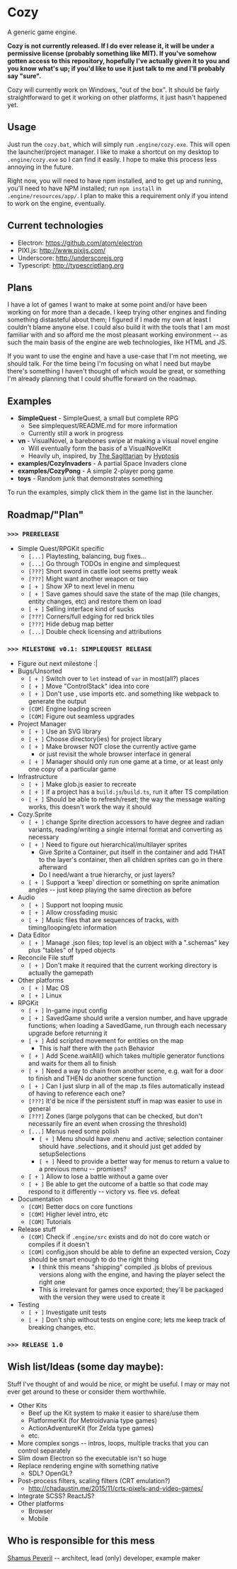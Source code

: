 # Cozy

A generic game engine.

**Cozy is not currently released. If I do ever release it, it will be under a permissive license (probably something like MIT). If you've somehow gotten access to this repository, hopefully I've actually given it to you and you know what's up; if you'd like to use it just talk to me and I'll probably say "sure".**

Cozy will currently work on Windows, "out of the box". It should be fairly straightforward to get it working on other platforms, it just hasn't happened yet.


## Usage

Just run the `cozy.bat`, which will simply run `.engine/cozy.exe`. This will open the launcher/project manager. I like to make a shortcut on my desktop to `.engine/cozy.exe` so I can find it easily. I hope to make this process less annoying in the future.

Right now, you will need to have npm installed, and to get up and running, you'll need to have NPM installed; run `npm install` in `.engine/resources/app/`. I plan to make this a requirement only if you intend to work on the engine, eventually.


## Current technologies

- Electron: <https://github.com/atom/electron>
- PIXI.js: <http://www.pixijs.com/>
- Underscore: <http://underscorejs.org>
- Typescript: <http://typescriptlang.org>


## Plans

I have a lot of games I want to make at some point and/or have been working on for more than a decade. I keep trying other engines and finding something distasteful about them; I figured if I made my own at least I couldn't blame anyone else. I could also build it with the tools that I am most familiar with and so afford me the most pleasant working environment -- as such the main basis of the engine are web technologies, like HTML and JS.

If you want to use the engine and have a use-case that I'm not meeting, we should talk. For the time being I'm focusing on what I need but maybe there's something I haven't thought of which would be great, or something I'm already planning that I could shuffle forward on the roadmap.


## Examples

- **SimpleQuest** - SimpleQuest, a small but complete RPG
    - See simplequest/README.md for more information
    - Currently still a work in progress
- **vn** - VisualNovel, a barebones swipe at making a visual novel engine
    - Will eventually form the basis of a VisualNovelKit
    - Heavily uh, inspired, by [The Sagittarian](http://www.newgrounds.com/portal/view/560868) by [Hyptosis](http://www.lorestrome.com)
- **examples/CozyInvaders** - A partial Space Invaders clone
- **examples/CozyPong** - A simple 2-player pong game
- **toys** - Random junk that demonstrates something

To run the examples, simply click them in the game list in the launcher.


## Roadmap/"Plan"

### `>>> PRERELEASE`

- Simple Quest/RPGKit specific
    - `[...]` Playtesting, balancing, bug fixes...
    - `[...]` Go through TODOs in engine and simplequest
    - `[???]` Short sword in castle loot seems pretty weak
    - `[???]` Might want another weapon or two
    - `[ + ]` Show XP to next level in menu
    - `[ + ]` Save games should save the state of the map (tile changes, entity changes, etc) and restore them on load
    - `[ + ]` Selling interface kind of sucks
    - `[???]` Corners/full edging for red brick tiles
    - `[???]` Hide debug map better
    - `[...]` Double check licensing and attributions

### `>>> MILESTONE v0.1: SIMPLEQUEST RELEASE`

- Figure out next milestone :|
- Bugs/Unsorted
    - `[ + ]` Switch over to `let` instead of `var` in most(all?) places
    - `[ + ]` Move "ControlStack" idea into core
    - `[ + ]` Don't use <reference>, use imports etc. and something like webpack to generate the output
    - `[COM]` Engine loading screen
    - `[COM]` Figure out seamless upgrades
- Project Manager
    - `[ + ]` Use an SVG library
    - `[ + ]` Choose directory(ies) for project library
    - `[ + ]` Make browser NOT close the currently active game
        - or just revisit the whole browser interface in general
    - `[ + ]`  Manager should only run one game at a time, or at least only one copy of a particular game
- Infrastructure
    - `[ + ]` Make glob.js easier to recreate
    - `[ + ]` If a project has a `build.js`/`build.ts`, run it after TS compilation
    - `[ + ]` Should be able to refresh/reset; the way the message waiting works, this doesn't work the way it should
- Cozy.Sprite
    - `[ + ]` change Sprite direction accessors to have degree and radian variants, reading/writing a single internal format and converting as necessary
    - `[ + ]` Need to figure out hierarchical/multilayer sprites
        - Give Sprite a Container, put itself in the container and add THAT to the layer's container, then all children sprites can go in there afterward
        - Do I need/want a true hierarchy, or just layers?
    - `[ + ]` Support a 'keep' direction or something on sprite animation angles -- just keep playing the same direction as before
- Audio
    - `[ + ]` Support not looping music
    - `[ + ]` Allow crossfading music
    - `[ + ]` Music files that are sequences of tracks, with timing/looping/etc information
- Data Editor
    - `[ + ]` Manage .json files; top level is an object with a ".schemas" key plus "tables" of typed objects
- Reconcile File stuff
    - `[ + ]` Don't make it required that the current working directory is actually the gamepath
- Other platforms
    - `[ + ]` Mac OS
    - `[ + ]` Linux
- RPGKit
    - `[ + ]` In-game input config
    - `[ + ]` SavedGame should write a version number, and have upgrade functions; when loading a SavedGame, run through each necessary upgrade before returning it
    - `[ + ]` Add scripted movement for entities on the map
        - This is half there with the `path` Behavior
    - `[ + ]` Add Scene.waitAll() which takes multiple generator functions and waits for them all to finish
    - `[ + ]` Need a way to chain from another scene, e.g. wait for a door to finish and THEN do another scene function
    - `[ + ]` Can I just slurp in all of the map .ts files automatically instead of having to reference each one?
    - `[???]` It'd be nice if the persistent stuff in map was easier to use in general
    - `[???]` Zones (large polygons that can be checked, but don't necessarily fire an event when crossing the threshold)
    - `[...]` Menus need some polish
        - `[ + ]` Menu should have .menu and .active; selection container should have .selections, and it should just get added by setupSelections
        - `[ + ]` Need to provide a better way for menus to return a value to a previous menu -- promises?
    - `[ + ]` Allow to lose a battle without a game over
    - `[ + ]` Be able to get the outcome of a battle so that code may respond to it differently -- victory vs. flee vs. defeat
- Documentation
    - `[COM]` Better docs on core functions
    - `[COM]` Higher level intro, etc
    - `[COM]` Tutorials
- Release stuff
    - `[COM]` Check if `.engine/src` exists and do not do core watch or compiles if it doesn't
    - `[COM]` config.json should be able to define an expected version, Cozy should be smart enough to do the right thing
        - I think this means "shipping" compiled .js blobs of previous versions along with the engine, and having the player select the right one
        - This is irrelevant for games once exported; they'll be packaged with the version they were used to create it
- Testing
    - `[ + ]` Investigate unit tests
    - `[ + ]` Don't ship without tests on engine core; lets me keep track of breaking changes, etc.


### `>>> RELEASE 1.0`

## Wish list/Ideas (some day maybe):

Stuff I've thought of and would be nice, or might be useful. I may or may not ever get around to these or consider them worthwhile.

- Other Kits
    - Beef up the Kit system to make it easier to share/use them
    - PlatformerKit (for Metroidvania type games)
    - ActionAdventureKit (for Zelda type games)
    - etc.
- More complex songs -- intros, loops, multiple tracks that you can control separately
- Slim down Electron so the executable isn't so huge
- Replace rendering engine with something native
    - SDL? OpenGL?
- Post-process filters, scaling filters (CRT emulation?)
    - <http://chadaustin.me/2015/11/crts-pixels-and-video-games/>
- Integrate SCSS? ReactJS?
- Other platforms
    - Browser
    - Mobile



## Who is responsible for this mess

[Shamus Peveril](http://shamuspeveril.com) -- architect, lead (only) developer, example maker
